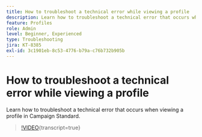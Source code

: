 ```yaml
---
title: How to troubleshoot a technical error while viewing a profile
description: Learn how to troubleshoot a technical error that occurs when viewing a profile in Campaign Standard.
feature: Profiles
role: Admin
level: Beginner, Experienced
type: Troubleshooting
jira: KT-8385
exl-id: 3c1901eb-8c53-4776-b79a-c76b732b905b
---
```

# How to troubleshoot a technical error while viewing a profile

Learn how to troubleshoot a technical error that occurs when viewing a profile in Campaign Standard.

>[!VIDEO](https://video.tv.adobe.com/v/335890?learn=on){transcript=true}
